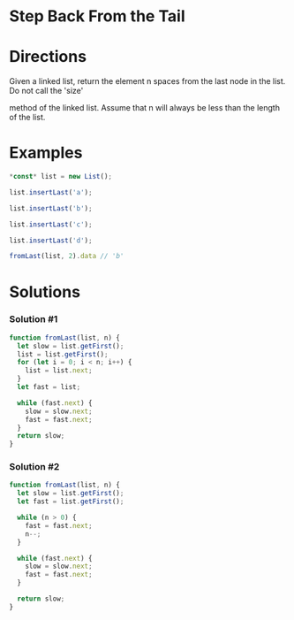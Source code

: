 # Step Back From the Tail

# Directions

Given a linked list, return the element n spaces from the last node in the list.  Do not call the 'size'

method of the linked list.  Assume that n will always be less than the length of the list.

# Examples

```jsx
*const* list = new List();

list.insertLast('a');

list.insertLast('b');

list.insertLast('c');

list.insertLast('d');

fromLast(list, 2).data // 'b'
```

# Solutions

### Solution #1

```jsx
function fromLast(list, n) {
  let slow = list.getFirst();
  list = list.getFirst();
  for (let i = 0; i < n; i++) {
    list = list.next;
  }
  let fast = list;

  while (fast.next) {
    slow = slow.next;
    fast = fast.next;
  }
  return slow;
}
```

### Solution #2

```jsx
function fromLast(list, n) {
  let slow = list.getFirst();
  let fast = list.getFirst();

  while (n > 0) {
    fast = fast.next;
    n--;
  }

  while (fast.next) {
    slow = slow.next;
    fast = fast.next;
  }

  return slow;
}
```